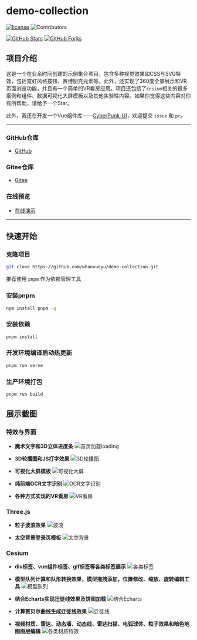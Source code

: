 # demo-collection

[![license](https://img.shields.io/github/license/whanxueyu/demo-collection.svg)](LICENSE)
![Contributors](https://img.shields.io/github/contributors/whanxueyu/demo-collection.svg)


[![GitHub Stars](https://img.shields.io/github/stars/whanxueyu/demo-collection.svg?style=social)](https://github.com/whanxueyu/demo-collection/stargazers)
[![GitHub Forks](https://img.shields.io/github/forks/whanxueyu/demo-collection.svg?style=social)](https://github.com/whanxueyu/demo-collection/network/members)

## 项目介绍

这是一个在业余时间创建的示例集合项目，包含多种视觉效果如CSS与SVG特效，包括霓虹风格按钮、赛博朋克元素等。此外，还实现了360度全景展示和VR页面浏览功能，并且有一个简单的VR看房应用。项目还包括了`cesium`相关的很多案例和组件、数据可视化大屏模板以及其他实验性内容。如果你觉得这些内容对你有所帮助，请给予一个Star。

此外，我还在开发一个Vue组件库——[CyberPunk-UI](https://github.com/whanxueyu/cyberpunk-ui)，欢迎提交 ``issue`` 和 ``pr``。


---

### GitHub仓库
- [GitHub](https://github.com/whanxueyu/demo-collection.git)

### Gitee仓库
- [Gitee](https://gitee.com/whaxy/demo-collection.git)

### 在线预览
- [在线演示](https://axydemo.netlify.app/)

---

## 快速开始

### 克隆项目
```bash
git clone https://github.com/whanxueyu/demo-collection.git
```
推荐使用 ```pnpm``` 作为依赖管理工具

### 安装pnpm
```bash
npm install pnpm -g
```

### 安装依赖

```bash
pnpm install
```

### 开发环境编译启动热更新
```bash
pnpm run serve
```

### 生产环境打包
```bash
pnpm run build
```

## 展示截图

### 特效与界面

- **魔术文字和3D立体进度条**
  ![首页加载loading](./public/images/example/loading.png)

- **3D轮播图和JS打字效果**
  ![3D轮播图](./public/images/example/lunbo.png)

- **可视化大屏模板**
  ![可视化大屏](./public/images/example/bigscreen.png)

- **纯前端OCR文字识别**
  ![OCR文字识别](./public/images/example/orc.png)

- **各种方式实现的VR看房**
  ![VR看房](./public/images/example/vr.png)

### Three.js

- **粒子波浪效果**
  ![波浪](./public/images/example/wave.png)

- **太空背景登录页模板**
  ![太空背景](./public/images/example/space.png)

### Cesium

- **div标签、vue组件标签、gif标签等各类标签展示**
  ![各类标签](./public/images/example/billboard_layer.png)

- **模型队列计算和队形转换效果，模型拖拽添加，位置修改、缩放、旋转编辑工具**
  ![模型队列](./public/images/example/deploy.png)

- **结合Echarts实现迁徙线效果及饼图加载**
  ![结合Echarts](./public/images/example/echarts.png)

- **计算赛贝尔曲线生成迁徙线效果**
  ![迁徙线](./public/images/example/flyline.png)

- **视频材质、雷达、动态墙、动态线、雷达扫描、电弧球体、粒子效果和暗色地图图层编辑**
  ![各类材质特效](./public/images/example/effect.png)